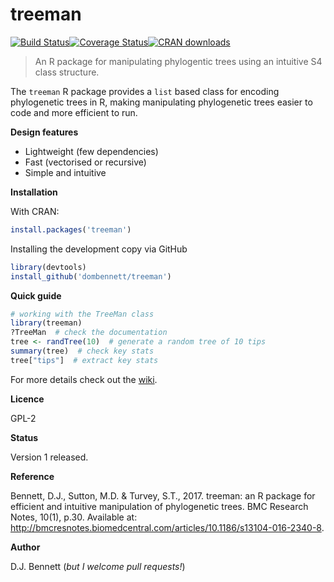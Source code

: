 # treeman
[![Build Status](https://travis-ci.org/DomBennett/treeman.svg)](https://travis-ci.org/DomBennett/treeman)[![Coverage Status](https://coveralls.io/repos/DomBennett/treeman/badge.svg?branch=master&service=github)](https://coveralls.io/github/DomBennett/treeman?branch=master)[![CRAN downloads](http://cranlogs.r-pkg.org/badges/grand-total/treeman)](https://cran.r-project.org/web/packages/treeman/index.html)

> An R package for manipulating phylogentic trees using an intuitive S4 class structure.

The `treeman` R package provides a `list` based class for encoding phylogenetic trees in R, making manipulating phylogenetic trees easier to code and more efficient to run.

**Design features**

* Lightweight (few dependencies)
* Fast (vectorised or recursive)
* Simple and intuitive

**Installation**

With CRAN:

```r
install.packages('treeman')
```

Installing the development copy via GitHub
```r
library(devtools)
install_github('dombennett/treeman')
```

**Quick guide**

```r
# working with the TreeMan class
library(treeman)
?TreeMan  # check the documentation
tree <- randTree(10)  # generate a random tree of 10 tips
summary(tree)  # check key stats
tree["tips"]  # extract key stats
```

For more details check out the [wiki](https://github.com/DomBennett/treeman/wiki).

**Licence**

GPL-2

**Status**

Version 1 released.

**Reference**

Bennett, D.J., Sutton, M.D. & Turvey, S.T., 2017. treeman: an R package for efficient and intuitive manipulation of phylogenetic trees. BMC Research Notes, 10(1), p.30. Available at: http://bmcresnotes.biomedcentral.com/articles/10.1186/s13104-016-2340-8.

**Author**

D.J. Bennett (*but I welcome pull requests!*)
